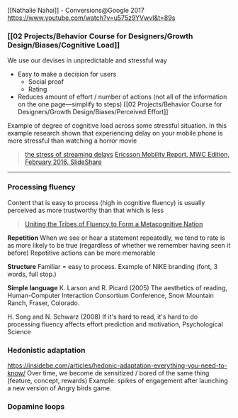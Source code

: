 [[Nathalie Nahai]] - Conversions@Google 2017
https://www.youtube.com/watch?v=u575z9YVwvI&t=89s
### [[02 Projects/Behavior Course for Designers/Growth Design/Biases/Cognitive Load]]
We use our devises in unpredictable and stressful way
- Easy to make a decision for users
	- Social proof
	- Rating
- Reduces amount of effort / number of actions (not all of the information on the one page—simplify to steps) [[02 Projects/Behavior Course for Designers/Growth Design/Biases/Perceived Effort]]

Example of degree of cognitive load across some stressful situation. In this example research shown that experiencing delay on your mobile phone is more stressful than watching a horror movie
>[the stress of streaming delays](https://files.stample.co/stample-1490437638577-emr-feb-2016-the-stress-of-steaming-delays.pdf)
>[Ericsson Mobility Report, MWC Edition, February 2016. SlideShare](https://www.slideshare.net/EricssonLatinAmerica/ericsson-mobility-report-mwc-edition-february-2016)

---
### Processing fluency
Content that is easy to process (high in cognitive fluency) is usually perceived as more trustworthy than that which is less
>[Uniting the Tribes of Fluency to Form a Metacognitive Nation](https://pages.stern.nyu.edu/~aalter/tribes.pdf) 


**Repetition**
When we see or hear a statement repeatedly, we tend to rate is as more likely to be true (regardless of whether we remember having seen it before)
Repetitive actions can be more memorable 

**Structure**
Familiar = easy to process. Example of NIKE branding (font, 3 words, full stop.)

**Simple language** 
K. Larson and R. Picard (2005) The aesthetics of reading, Human-Computer Interaction Consortium Conference, Snow Mountain Ranch, Fraser, Colorado.

H. Song and N. Schwarz (2008) If it's hard to read, it's hard to do processing fluency affects effort prediction and motivation, Psychological Science

 
### Hedonistic adaptation
https://insidebe.com/articles/hedonic-adaptation-everything-you-need-to-know/
Over time, we become de sensitized / bored of the same thing (feature, concept, rewards)
Example: spikes of engagement after launching a new version of Angry birds game.

### Dopamine loops